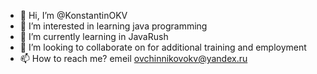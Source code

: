- 👋 Hi, I’m @KonstantinOKV
- 👀 I’m interested in learning java programming
- 🌱 I’m currently learning in JavaRush
- 💞️ I’m looking to collaborate on for additional training and employment
- 📫 How to reach me? emeil ovchinnikovokv@yandex.ru

<!---
KonstantinOKV/KonstantinOKV is a ✨ special ✨ repository because its `README.md` (this file) appears on your GitHub profile.
You can click the Preview link to take a look at your changes.
--->
